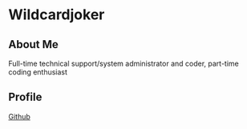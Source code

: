 # Wildcardjoker

## About Me
Full-time technical support/system administrator and coder, part-time coding enthusiast

## Profile
[Github](https://github.com/wildcardjoker)
